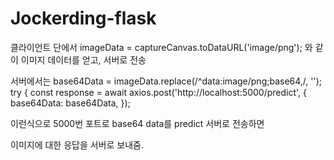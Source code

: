 # Jockerding-flask

클라이언트 단에서 
imageData = captureCanvas.toDataURL('image/png');
와 같이 이미지 데이터를 얻고,
서버로 전송

서버에서는
base64Data = imageData.replace(/^data:image\/png;base64,/, '');          
          try {
            const response = await axios.post('http://localhost:5000/predict', {
              base64Data: base64Data,
            });

이런식으로 5000번 포트로 base64 data를 predict 서버로 전송하면

이미지에 대한 응답을 서버로 보내줌.
